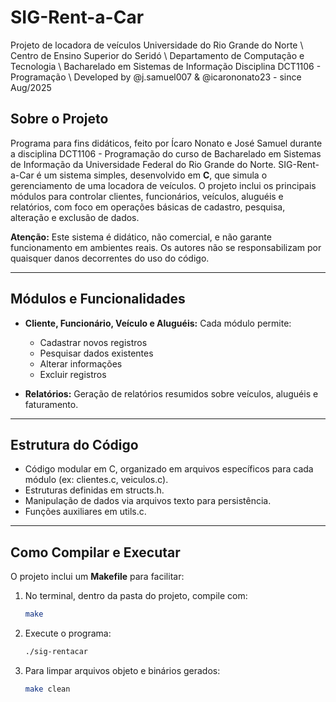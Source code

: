 # SIG-Rent-a-Car 

Projeto de locadora de veículos Universidade do Rio Grande do Norte \ 
Centro de Ensino Superior do Seridó \ 
Departamento de Computação e Tecnologia \ 
Bacharelado em Sistemas de Informação Disciplina DCT1106 - Programação \ 
Developed by @j.samuel007 & @icarononato23 - since Aug/2025

## Sobre o Projeto

Programa para fins didáticos, feito por Ícaro Nonato e José Samuel durante a disciplina DCT1106 - Programação do curso de Bacharelado em Sistemas de Informação da Universidade Federal do Rio Grande do Norte.
SIG-Rent-a-Car é um sistema simples, desenvolvido em **C**, que simula o gerenciamento de uma locadora de veículos. O projeto inclui os principais módulos para controlar clientes, funcionários, veículos, aluguéis e relatórios, com foco em operações básicas de cadastro, pesquisa, alteração e exclusão de dados.

**Atenção:**
Este sistema é didático, não comercial, e não garante funcionamento em ambientes reais. Os autores não se responsabilizam por quaisquer danos decorrentes do uso do código.

---

## Módulos e Funcionalidades

* **Cliente, Funcionário, Veículo e Aluguéis:**
  Cada módulo permite:

  * Cadastrar novos registros
  * Pesquisar dados existentes
  * Alterar informações
  * Excluir registros

* **Relatórios:**
  Geração de relatórios resumidos sobre veículos, aluguéis e faturamento.

---

## Estrutura do Código

* Código modular em C, organizado em arquivos específicos para cada módulo (ex: clientes.c, veiculos.c).
* Estruturas definidas em structs.h.
* Manipulação de dados via arquivos texto para persistência.
* Funções auxiliares em utils.c.

---

## Como Compilar e Executar

O projeto inclui um **Makefile** para facilitar:

1. No terminal, dentro da pasta do projeto, compile com:

   ```bash
   make
   ```

2. Execute o programa:

   ```bash
   ./sig-rentacar
   ```

3. Para limpar arquivos objeto e binários gerados:

   ```bash
   make clean
   ```


